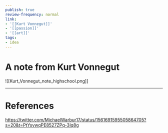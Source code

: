 ```yaml
---
publish: true
review-frequency: normal
link:
- '[[Kurt Vonnegut]]'
- '[[passion]]'
- '[[art]]'
tags:
- idea
---
```

# A note from Kurt Vonnegut

![[Kurt_Vonnegut_note_highschool.png]]

---
# References
https://twitter.com/MichaelWarbur17/status/1561691595505864705?s=20&t=PtYsvwqPE8527ZPq-3Iq8g